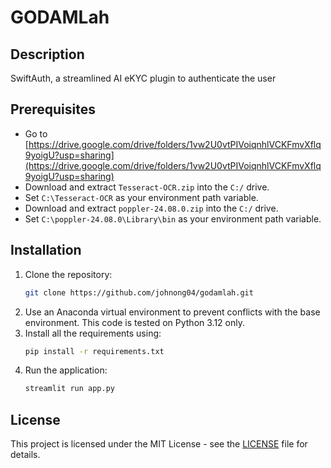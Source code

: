 # GODAMLah

## Description
SwiftAuth, a streamlined AI eKYC plugin to authenticate the user

## Prerequisites
- Go to [https://drive.google.com/drive/folders/1vw2U0vtPIVoiqnhlVCKFmvXflq9yoigU?usp=sharing](https://drive.google.com/drive/folders/1vw2U0vtPIVoiqnhlVCKFmvXflq9yoigU?usp=sharing)
- Download and extract `Tesseract-OCR.zip` into the `C:/` drive.
- Set `C:\Tesseract-OCR` as your environment path variable.
- Download and extract `poppler-24.08.0.zip` into the `C:/` drive.
- Set `C:\poppler-24.08.0\Library\bin` as your environment path variable.

## Installation
1. Clone the repository:
    ```sh
    git clone https://github.com/johnong04/godamlah.git
    ```
2. Use an Anaconda virtual environment to prevent conflicts with the base environment. This code is tested on Python 3.12 only.
3. Install all the requirements using:
    ```sh
    pip install -r requirements.txt
    ```
4. Run the application:
    ```sh
    streamlit run app.py
    ```

## License
This project is licensed under the MIT License - see the [LICENSE](LICENSE) file for details.














